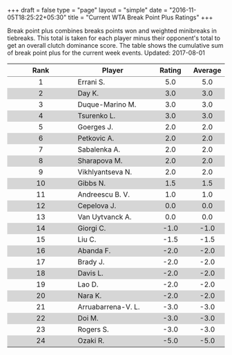 +++
draft = false
type = "page" 
layout = "simple"
date = "2016-11-05T18:25:22+05:30"
title = "Current WTA Break Point Plus Ratings"
+++


Break point plus combines breaks points won and weighted minibreaks in tiebreaks. This total is taken for each player minus their opponent's total to get an overall clutch dominance score. The table shows the cumulative sum of break point plus for the current week events. Updated: 2017-08-01


<table class='gmisc_table' style='border-collapse: collapse; margin-top: 1em; margin-bottom: 1em;' >
<thead>
<tr>
<th style='border-bottom: 1px solid grey; border-top: 2px solid grey; text-align: center;'>Rank</th>
<th style='border-bottom: 1px solid grey; border-top: 2px solid grey; text-align: center;'>Player</th>
<th style='border-bottom: 1px solid grey; border-top: 2px solid grey; text-align: center;'>Rating</th>
<th style='border-bottom: 1px solid grey; border-top: 2px solid grey; text-align: center;'>Average</th>
</tr>
</thead>
<tbody>
<tr>
<td style='width:40%; text-align: center;'>1</td>
<td style='width:40%; text-align: left;'>Errani S.</td>
<td style='width:40%; text-align: center;'>5.0</td>
<td style='width:40%; text-align: center;'>5.0</td>
</tr>
<tr style='background-color: #d6d6d6;'>
<td style='width:40%; background-color: #d6d6d6; text-align: center;'>2</td>
<td style='width:40%; background-color: #d6d6d6; text-align: left;'>Day K.</td>
<td style='width:40%; background-color: #d6d6d6; text-align: center;'>3.0</td>
<td style='width:40%; background-color: #d6d6d6; text-align: center;'>3.0</td>
</tr>
<tr>
<td style='width:40%; text-align: center;'>3</td>
<td style='width:40%; text-align: left;'>Duque-Marino M.</td>
<td style='width:40%; text-align: center;'>3.0</td>
<td style='width:40%; text-align: center;'>3.0</td>
</tr>
<tr style='background-color: #d6d6d6;'>
<td style='width:40%; background-color: #d6d6d6; text-align: center;'>4</td>
<td style='width:40%; background-color: #d6d6d6; text-align: left;'>Tsurenko L.</td>
<td style='width:40%; background-color: #d6d6d6; text-align: center;'>3.0</td>
<td style='width:40%; background-color: #d6d6d6; text-align: center;'>3.0</td>
</tr>
<tr>
<td style='width:40%; text-align: center;'>5</td>
<td style='width:40%; text-align: left;'>Goerges J.</td>
<td style='width:40%; text-align: center;'>2.0</td>
<td style='width:40%; text-align: center;'>2.0</td>
</tr>
<tr style='background-color: #d6d6d6;'>
<td style='width:40%; background-color: #d6d6d6; text-align: center;'>6</td>
<td style='width:40%; background-color: #d6d6d6; text-align: left;'>Petkovic A.</td>
<td style='width:40%; background-color: #d6d6d6; text-align: center;'>2.0</td>
<td style='width:40%; background-color: #d6d6d6; text-align: center;'>2.0</td>
</tr>
<tr>
<td style='width:40%; text-align: center;'>7</td>
<td style='width:40%; text-align: left;'>Sabalenka A.</td>
<td style='width:40%; text-align: center;'>2.0</td>
<td style='width:40%; text-align: center;'>2.0</td>
</tr>
<tr style='background-color: #d6d6d6;'>
<td style='width:40%; background-color: #d6d6d6; text-align: center;'>8</td>
<td style='width:40%; background-color: #d6d6d6; text-align: left;'>Sharapova M.</td>
<td style='width:40%; background-color: #d6d6d6; text-align: center;'>2.0</td>
<td style='width:40%; background-color: #d6d6d6; text-align: center;'>2.0</td>
</tr>
<tr>
<td style='width:40%; text-align: center;'>9</td>
<td style='width:40%; text-align: left;'>Vikhlyantseva N.</td>
<td style='width:40%; text-align: center;'>2.0</td>
<td style='width:40%; text-align: center;'>2.0</td>
</tr>
<tr style='background-color: #d6d6d6;'>
<td style='width:40%; background-color: #d6d6d6; text-align: center;'>10</td>
<td style='width:40%; background-color: #d6d6d6; text-align: left;'>Gibbs N.</td>
<td style='width:40%; background-color: #d6d6d6; text-align: center;'>1.5</td>
<td style='width:40%; background-color: #d6d6d6; text-align: center;'>1.5</td>
</tr>
<tr>
<td style='width:40%; text-align: center;'>11</td>
<td style='width:40%; text-align: left;'>Andreescu B. V.</td>
<td style='width:40%; text-align: center;'>1.0</td>
<td style='width:40%; text-align: center;'>1.0</td>
</tr>
<tr style='background-color: #d6d6d6;'>
<td style='width:40%; background-color: #d6d6d6; text-align: center;'>12</td>
<td style='width:40%; background-color: #d6d6d6; text-align: left;'>Cepelova J.</td>
<td style='width:40%; background-color: #d6d6d6; text-align: center;'>0.0</td>
<td style='width:40%; background-color: #d6d6d6; text-align: center;'>0.0</td>
</tr>
<tr>
<td style='width:40%; text-align: center;'>13</td>
<td style='width:40%; text-align: left;'>Van Uytvanck A.</td>
<td style='width:40%; text-align: center;'>0.0</td>
<td style='width:40%; text-align: center;'>0.0</td>
</tr>
<tr style='background-color: #d6d6d6;'>
<td style='width:40%; background-color: #d6d6d6; text-align: center;'>14</td>
<td style='width:40%; background-color: #d6d6d6; text-align: left;'>Giorgi C.</td>
<td style='width:40%; background-color: #d6d6d6; text-align: center;'>-1.0</td>
<td style='width:40%; background-color: #d6d6d6; text-align: center;'>-1.0</td>
</tr>
<tr>
<td style='width:40%; text-align: center;'>15</td>
<td style='width:40%; text-align: left;'>Liu C.</td>
<td style='width:40%; text-align: center;'>-1.5</td>
<td style='width:40%; text-align: center;'>-1.5</td>
</tr>
<tr style='background-color: #d6d6d6;'>
<td style='width:40%; background-color: #d6d6d6; text-align: center;'>16</td>
<td style='width:40%; background-color: #d6d6d6; text-align: left;'>Abanda F.</td>
<td style='width:40%; background-color: #d6d6d6; text-align: center;'>-2.0</td>
<td style='width:40%; background-color: #d6d6d6; text-align: center;'>-2.0</td>
</tr>
<tr>
<td style='width:40%; text-align: center;'>17</td>
<td style='width:40%; text-align: left;'>Brady J.</td>
<td style='width:40%; text-align: center;'>-2.0</td>
<td style='width:40%; text-align: center;'>-2.0</td>
</tr>
<tr style='background-color: #d6d6d6;'>
<td style='width:40%; background-color: #d6d6d6; text-align: center;'>18</td>
<td style='width:40%; background-color: #d6d6d6; text-align: left;'>Davis L.</td>
<td style='width:40%; background-color: #d6d6d6; text-align: center;'>-2.0</td>
<td style='width:40%; background-color: #d6d6d6; text-align: center;'>-2.0</td>
</tr>
<tr>
<td style='width:40%; text-align: center;'>19</td>
<td style='width:40%; text-align: left;'>Lao D.</td>
<td style='width:40%; text-align: center;'>-2.0</td>
<td style='width:40%; text-align: center;'>-2.0</td>
</tr>
<tr style='background-color: #d6d6d6;'>
<td style='width:40%; background-color: #d6d6d6; text-align: center;'>20</td>
<td style='width:40%; background-color: #d6d6d6; text-align: left;'>Nara K.</td>
<td style='width:40%; background-color: #d6d6d6; text-align: center;'>-2.0</td>
<td style='width:40%; background-color: #d6d6d6; text-align: center;'>-2.0</td>
</tr>
<tr>
<td style='width:40%; text-align: center;'>21</td>
<td style='width:40%; text-align: left;'>Arruabarrena-V. L.</td>
<td style='width:40%; text-align: center;'>-3.0</td>
<td style='width:40%; text-align: center;'>-3.0</td>
</tr>
<tr style='background-color: #d6d6d6;'>
<td style='width:40%; background-color: #d6d6d6; text-align: center;'>22</td>
<td style='width:40%; background-color: #d6d6d6; text-align: left;'>Doi M.</td>
<td style='width:40%; background-color: #d6d6d6; text-align: center;'>-3.0</td>
<td style='width:40%; background-color: #d6d6d6; text-align: center;'>-3.0</td>
</tr>
<tr>
<td style='width:40%; text-align: center;'>23</td>
<td style='width:40%; text-align: left;'>Rogers S.</td>
<td style='width:40%; text-align: center;'>-3.0</td>
<td style='width:40%; text-align: center;'>-3.0</td>
</tr>
<tr style='background-color: #d6d6d6;'>
<td style='width:40%; background-color: #d6d6d6; border-bottom: 2px solid grey; text-align: center;'>24</td>
<td style='width:40%; background-color: #d6d6d6; border-bottom: 2px solid grey; text-align: left;'>Ozaki R.</td>
<td style='width:40%; background-color: #d6d6d6; border-bottom: 2px solid grey; text-align: center;'>-5.0</td>
<td style='width:40%; background-color: #d6d6d6; border-bottom: 2px solid grey; text-align: center;'>-5.0</td>
</tr>
</tbody>
</table>

